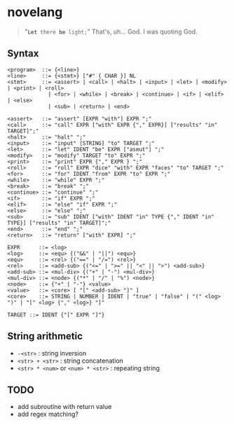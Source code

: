 # novelang

> "<code><b>Let</b> there <b>be</b> light;</code>" That's, uh... God. I was quoting God.

## Syntax

```
<program>  ::= {<line>}
<line>     ::= {<stmt>} ["#" { CHAR }] NL
<stmt>     ::= <assert> | <call> | <halt> | <input> | <let> | <modify> | <print> | <roll>
             | <for> | <while> | <break> | <continue> | <if> | <elif> | <else>
             | <sub> | <return> | <end>

<assert>   ::= "assert" [EXPR "with"] EXPR ";"
<call>     ::= "call" EXPR ["with" EXPR {"," EXPR}] ["results" "in" TARGET]";"
<halt>     ::= "halt" ";"
<input>    ::= "input" [STRING] "to" TARGET ";"
<let>      ::= "let" IDENT "be" EXPR ["asmut"] ";"
<modify>   ::= "modify" TARGET "to" EXPR ";"
<print>    ::= "print" EXPR {"," EXPR } ";"
<roll>     ::= "roll" EXPR "dice" "with" EXPR "faces" "to" TARGET ";"
<for>      ::= "for" IDENT "from" EXPR "to" EXPR ";"
<while>    ::= "while" EXPR ";"
<break>    ::= "break" ";"
<continue> ::= "continue" ";"
<if>       ::= "if" EXPR ";"
<elif>     ::= "else" "if" EXPR ";"
<else>     ::= "else" ";"
<sub>      ::= "sub" IDENT ["with" IDENT "in" TYPE {"," IDENT "in" TYPE}] ["results" "in" TARGET]";"
<end>      ::= "end" ";"
<return>   ::= "return" ["with" EXPR] ";"

EXPR      ::= <log>
<log>     ::= <equ> {("&&" | "||") <equ>}
<equ>     ::= <rel> {("==" | "/=") <rel>}
<rel>     ::= <add-sub> {("<=" | ">=" || "<" || ">") <add-sub>}
<add-sub> ::= <mul-div> {("+" | "-") <mul-div>}
<mul-div> ::= <node> {("*" | "/" | "%") <node>}
<node>    ::= {"+" | "-"} <value>
<value>   ::= <core> [ "[" <add-sub> "]" ]
<core>    ::= STRING | NUMBER | IDENT | "true" | "false" | "(" <log> ")" | "[" <log> {"," <log>} "]"

TARGET ::= IDENT {"[" EXPR "]"}
```

## String arithmetic

- `-<str>` : string inversion
- `<str> + <str>` : string concatenation
- `<str> * <num>` or `<num> * <str>` : repeating string

## TODO

- add subroutine with return value
- add regex matching?
